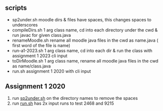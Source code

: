 ## scripts 
* sp2under.sh moodle dirs & files have spaces, this changes spaces to underscores 
* compileDirs.sh  1 arg class name, cd into each directory under the cwd & run javac for given class.java
* renameMoodle.sh rename all moodle java files in the cwd as name.java ( first word of the file is name) 
* run-a1-2023.sh  1 arg class name, cd into each dir & run the class with assignment 1 2023 cli input
* toDirMoodle.sh  1 arg class name, rename all moodle java files in the cwd as name/class.java 
* run.sh assignment 1 2020 with cli input
## Assignment 1 2020

1.  run [sp2under.sh](sp2under.sh) on the directory names to remove the spaces
2.  run [run.sh](run.sh) has 2x input runs to  test 2468 and 9215 
  